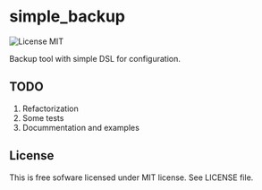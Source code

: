 # simple_backup

![License MIT](https://img.shields.io/badge/license-MIT-blue.svg)

Backup tool with simple DSL for configuration.

## TODO

1. Refactorization
2. Some tests
3. Docummentation and examples

## License

This is free sofware licensed under MIT license. See LICENSE file.
